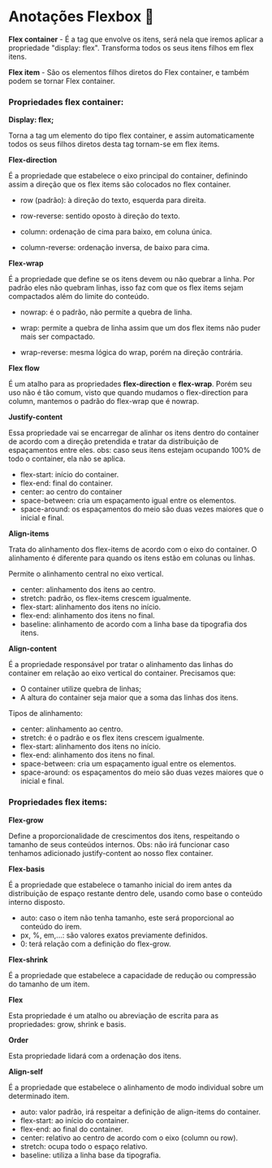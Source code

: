 # Anotações Flexbox :pencil:

**Flex container** - É a tag que envolve os itens, será nela que iremos aplicar a propriedade "display: flex". Transforma todos os seus itens filhos em flex itens.

**Flex item** - São os elementos filhos diretos do Flex container, e também podem se tornar Flex container.

### Propriedades flex container:

**Display: flex;**

Torna a tag um elemento do tipo flex container, e assim automaticamente todos os seus filhos diretos desta tag tornam-se em flex items.

**Flex-direction**

É a propriedade que estabelece o eixo principal do container, definindo assim a direção que os flex items são colocados no flex container.

- row (padrão): à direção do texto, esquerda para direita.

- row-reverse: sentido oposto à direção do texto.

- column: ordenação de cima para baixo, em coluna única.

- column-reverse: ordenação inversa, de baixo para cima.

  

**Flex-wrap**

É a propriedade que define se os itens devem ou não quebrar a linha. Por padrão eles não quebram linhas, isso faz com que os flex items sejam compactados além do limite do conteúdo.

- nowrap: é o padrão, não permite a quebra de linha.

- wrap: permite a quebra de linha assim que um dos flex items não puder mais ser compactado.

- wrap-reverse: mesma lógica do wrap, porém na direção contrária.

  

**Flex flow**

É um atalho para as propriedades **flex-direction** e **flex-wrap**. Porém seu uso não é tão comum, visto que quando mudamos o flex-direction para column, mantemos o padrão do flex-wrap que é nowrap.



**Justify-content**

Essa propriedade vai se encarregar de alinhar os itens dentro do container de acordo com a direção pretendida e tratar da distribuição de espaçamentos entre eles. obs: caso seus itens estejam ocupando 100% de todo o container, ela não se aplica.

- flex-start: início do container.
- flex-end: final do container.
- center: ao centro do container
- space-between: cria um espaçamento igual entre os elementos.
- space-around: os espaçamentos do meio são duas vezes maiores que o inicial e final.



**Align-items**

Trata do alinhamento dos flex-items de acordo com o eixo do container. O alinhamento é diferente para quando os itens estão em colunas ou linhas.

Permite o alinhamento central no eixo vertical.

- center: alinhamento dos itens ao centro.
- stretch: padrão, os flex-items crescem igualmente.
- flex-start: alinhamento dos itens no início.
- flex-end: alinhamento dos itens no final.
- baseline: alinhamento de acordo com a linha base da tipografia dos itens.



**Align-content**

É a propriedade responsável por tratar o alinhamento das linhas do container em relação ao eixo vertical do container.  Precisamos que:

- O container utilize quebra de linhas;
- A altura do container seja maior que a soma das linhas dos itens.

Tipos de alinhamento:

- center: alinhamento ao centro.
- stretch: é o padrão e os flex itens crescem igualmente.
- flex-start: alinhamento dos itens no início.
- flex-end: alinhamento dos itens no final.
- space-between: cria um espaçamento igual entre os elementos.
- space-around: os espaçamentos do  meio são duas vezes maiores que o inicial e final.



### Propriedades flex items:

**Flex-grow**

Define a proporcionalidade  de crescimentos dos itens, respeitando o tamanho de seus conteúdos internos. Obs: não irá funcionar caso tenhamos adicionado justify-content ao nosso flex container.



**Flex-basis**

É a propriedade que estabelece o tamanho inicial do irem antes da distribuição de espaço restante dentro dele, usando como base o conteúdo interno disposto.

- auto: caso o item não tenha tamanho, este será proporcional ao conteúdo do irem.
- px, %, em,...: são valores exatos previamente definidos.
- 0: terá relação com a definição do flex-grow.



**Flex-shrink**

É a propriedade que estabelece a capacidade de redução ou compressão do tamanho de um item.



**Flex**

Esta propriedade é um atalho ou abreviação de escrita para as propriedades: grow, shrink e basis.



**Order**

Esta propriedade lidará com a ordenação dos itens.



**Align-self**

É a propriedade que estabelece o alinhamento de modo individual sobre um determinado item.

- auto: valor padrão, irá respeitar a definição de align-items do container.
- flex-start: ao início do container.
- flex-end: ao final do container.
- center: relativo ao centro de acordo com o eixo (column ou row).
- stretch: ocupa todo o espaço relativo.
- baseline: utiliza a linha base da tipografia.
